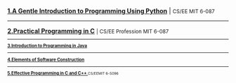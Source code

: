 
<a href ="https://ocw.mit.edu/courses/electrical-engineering-and-computer-science/6-189-a-gentle-introduction-to-programming-using-python-january-iap-2011/readings/">
<b>1.A Gentle Introduction to Programming Using Python</b></a> | <small>CS/EE MIT 6-087</small>
<hr>
<a href ="https://ocw.mit.edu/courses/electrical-engineering-and-computer-science/6-087-practical-programming-in-c-january-iap-2010/calendar/
"><b>2.Practical Programming in C</b></a> <small> | CS/EE Profession MIT 6-087<small>
<hr>
<a href="https://ocw.mit.edu/courses/electrical-engineering-and-computer-science/6-092-introduction-to-programming-in-java-january-iap-2010/lecture-notes/">
<b>3.Introduction to Programming in Java</b></a>
<hr>
<a href="https://ocw.mit.edu/courses/electrical-engineering-and-computer-science/6-005-elements-of-software-construction-fall-2011/lecture-notes/">
<b>4.Elements of Software Construction</b></a>
<hr>
<a href="https://ocw.mit.edu/courses/electrical-engineering-and-computer-science/6-s096-effective-programming-in-c-and-c-january-iap-2014/calendar/">
<b>5.Effective Programming in C and C++ </b></a><small>CS/EEMIT 6-S096</small>







